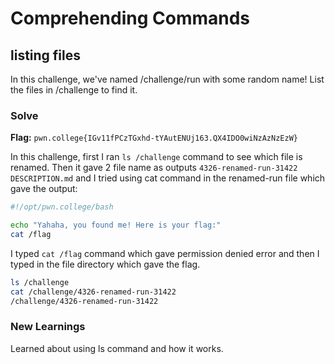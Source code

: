 # Comprehending Commands

## listing files
In this challenge, we've named /challenge/run with some random name! List the files in /challenge to find it.

### Solve
**Flag:** `pwn.college{IGv11fPCzTGxhd-tYAutENUj163.QX4IDO0wiNzAzNzEzW}`

In this challenge, first I ran ```ls /challenge``` command to see which file is renamed. Then it gave 2 file name as outputs ```4326-renamed-run-31422  DESCRIPTION.md``` and I tried using cat command in the renamed-run file which gave the output:
```bash
#!/opt/pwn.college/bash

echo "Yahaha, you found me! Here is your flag:"
cat /flag
```
I typed ```cat /flag``` command which gave permission denied error and then I typed in the file directory which gave the flag.

```bash
ls /challenge
cat /challenge/4326-renamed-run-31422
/challenge/4326-renamed-run-31422
```

### New Learnings
Learned about using ls command and how it works.
